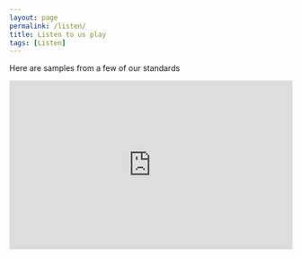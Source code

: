 ```yaml
---
layout: page
permalink: /listen/
title: Listen to us play
tags: [Listen]
---
```


Here are samples from a few of our standards

<iframe width="100%" height="300" scrolling="no" frameborder="no" src="https://w.soundcloud.com/player/?url=https%3A//api.soundcloud.com/playlists/45282355%3Fsecret_token%3Ds-WZibi&amp;auto_play=false&amp;hide_related=true&amp;show_comments=false&amp;show_user=false&amp;show_reposts=false&amp;visual=false&amp;show_playcount=false&amp;show_artwork=false&amp;download=false&amp;sharing=false"></iframe>
